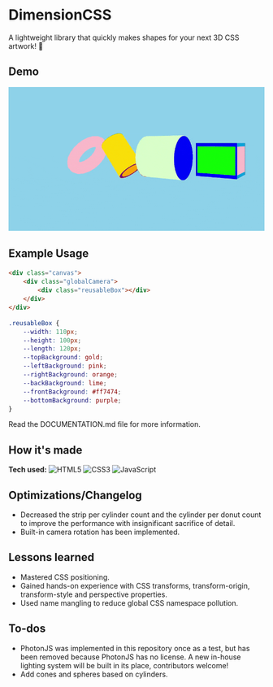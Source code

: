 # DimensionCSS

A lightweight library that quickly makes shapes for your next 3D CSS artwork! 🎨


## Demo
![DimensionCSS Demo](https://raw.githubusercontent.com/khanhtranngoccva/DimensionCSS/main/DimensionCSSDemo.gif)

## Example Usage
```html
<div class="canvas">
    <div class="globalCamera">
        <div class="reusableBox"></div>
    </div>
</div>
```

```css
.reusableBox {
    --width: 110px;
    --height: 100px;
    --length: 120px;
    --topBackground: gold;
    --leftBackground: pink;
    --rightBackground: orange;
    --backBackground: lime;
    --frontBackground: #ff7474;
    --bottomBackground: purple;
}
```
Read the DOCUMENTATION.md file for more information.

## How it's made
**Tech used:**
<img src="https://img.shields.io/static/v1?label=|&message=HTML5&color=red&logo=html5&labelColor=white" alt="HTML5"/>
<img src="https://img.shields.io/static/v1?label=|&message=CSS3&color=dodgerblue&logo=css3&labelColor=white&logoColor=dodgerblue" alt="CSS3"/>
<img src="https://img.shields.io/static/v1?label=|&message=JAVASCRIPT&color=yellow&logo=javascript&labelColor=white&logoColor=yellow" alt="JavaScript"/>

## Optimizations/Changelog
- Decreased the strip per cylinder count and the cylinder per donut count to improve the performance with insignificant sacrifice of detail. 
- Built-in camera rotation has been implemented.

## Lessons learned
- Mastered CSS positioning.
- Gained hands-on experience with CSS transforms, transform-origin, transform-style and perspective properties.
- Used name mangling to reduce global CSS namespace pollution.

## To-dos
- PhotonJS was implemented in this repository once as a test, but has been removed because PhotonJS has no license. A new in-house lighting system will be built in its place, contributors welcome!
- Add cones and spheres based on cylinders.